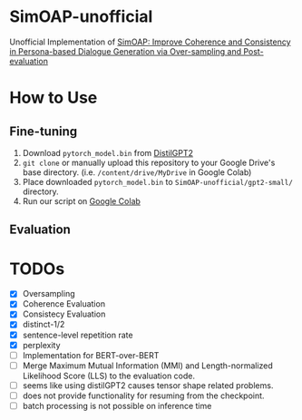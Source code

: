 # SimOAP-unofficial
Unofficial Implementation of [SimOAP: Improve Coherence and Consistency in Persona-based Dialogue Generation via Over-sampling and Post-evaluation](https://arxiv.org/abs/2305.11130)

# How to Use
## Fine-tuning
1. Download `pytorch_model.bin` from [DistilGPT2](https://huggingface.co/distilgpt2)
2. `git clone` or manually upload this repository to your Google Drive's base directory. (i.e. `/content/drive/MyDrive` in Google Colab)
3. Place downloaded `pytorch_model.bin` to `SimOAP-unofficial/gpt2-small/` directory.
4. Run our script on [Google Colab](https://colab.research.google.com/drive/1ewPbywzTG0130uXuBhkOu_vep839HRuC?usp=sharing)

## Evaluation


# TODOs
- [x] Oversampling
- [x] Coherence Evaluation
- [x] Consistecy Evaluation
- [x] distinct-1/2
- [x] sentence-level repetition rate
- [x] perplexity
- [ ] Implementation for BERT-over-BERT
- [ ] Merge Maximum Mutual Information (MMI) and Length-normalized Likelihood Score (LLS) to the evaluation code.
- [ ] seems like using distilGPT2 causes tensor shape related problems.
- [ ] does not provide functionality for resuming from the checkpoint.
- [ ] batch processing is not possible on inference time
